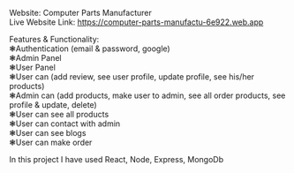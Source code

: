 Website: Computer Parts Manufacturer                
Live Website Link: https://computer-parts-manufactu-6e922.web.app                     
     
Features & Functionality:            
❃Authentication (email & password, google)                
❃Admin Panel                 
❃User Panel                  
❃User can (add review, see user profile, update profile, see his/her products)                
❃Admin can (add products, make user to admin, see all order products, see profile & update, delete)                
❃User can see all products                  
❃User can contact with admin                      
❃User can see blogs                      
❃User can make order                  

In this project I have used React, Node, Express, MongoDb       
